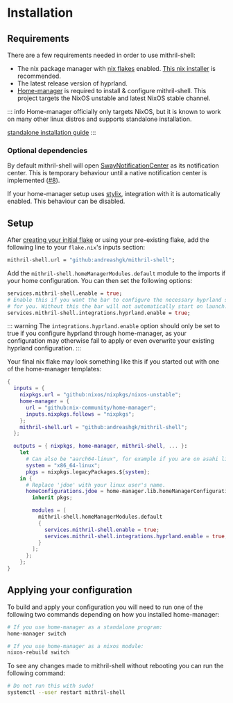 # Installation

## Requirements

There are a few requirements needed in order to use mithril-shell:
- The nix package manager with [nix flakes](https://wiki.nixos.org/wiki/Flakes) enabled.
  [This nix installer](https://github.com/DeterminateSystems/nix-installer) is recommended.
- The latest release version of hyprland.
- [Home-manager](https://github.com/nix-community/home-manager) is required to install & configure
  mithril-shell.
  This project targets the NixOS unstable and latest NixOS stable channel.

::: info
Home-manager officially only targets NixOS, but it is known to work on many other linux distros and
supports standalone installation.

[standalone installation guide](https://nix-community.github.io/home-manager/index.xhtml#sec-flakes-standalone)
:::

### Optional dependencies

By default mithril-shell will open
[SwayNotificationCenter](https://github.com/ErikReider/SwayNotificationCenter) as its notification
center.
This is temporary behaviour until a native notification center is implemented
([#8](https://github.com/AndreasHGK/mithril-shell/issues/8)).

If your home-manager setup uses [stylix](https://github.com/danth/stylix), integration with it is
automatically enabled.
This behaviour can be disabled.

## Setup

After
[creating your initial flake](https://nix-community.github.io/home-manager/index.xhtml#ch-nix-flakes)
or using your pre-existing flake, add the following line to your `flake.nix`'s inputs section:
```nix
mithril-shell.url = "github:andreashgk/mithril-shell";
```

Add the `mithril-shell.homeManagerModules.default` module to the imports if your home configuration.
You can then set the following options:
```nix
services.mithril-shell.enable = true;
# Enable this if you want the bar to configure the necessary hyprland settings
# for you. Without this the bar will not automatically start on launch.
services.mithril-shell.integrations.hyprland.enable = true;
```

::: warning
The `integrations.hyprland.enable` option should only be set to true if you configure hyprland
through home-manager, as your configuration may otherwise fail to apply or even overwrite your
existing hyprland configuration.
:::

Your final nix flake may look something like this if you started out with one of the home-manager
templates:
```nix
{
  inputs = {
    nixpkgs.url = "github:nixos/nixpkgs/nixos-unstable";
    home-manager = {
      url = "github:nix-community/home-manager";
      inputs.nixpkgs.follows = "nixpkgs";
    };
    mithril-shell.url = "github:andreashgk/mithril-shell";
  };

  outputs = { nixpkgs, home-manager, mithril-shell, ... }:
    let
      # Can also be "aarch64-linux", for example if you are on asahi linux.
      system = "x86_64-linux";
      pkgs = nixpkgs.legacyPackages.${system};
    in {
      # Replace 'jdoe' with your linux user's name.
      homeConfigurations.jdoe = home-manager.lib.homeManagerConfiguration {
        inherit pkgs;

        modules = [
          mithril-shell.homeManagerModules.default
          {
            services.mithril-shell.enable = true;
            services.mithril-shell.integrations.hyprland.enable = true;
          }
        ];
      };
    };
}
```

## Applying your configuration

To build and apply your configuration you will need to run one of the following two commands
depending on how you installed home-manager:
```bash
# If you use home-manager as a standalone program:
home-manager switch

# If you use home-manager as a nixos module:
nixos-rebuild switch
```

To see any changes made to mithril-shell without rebooting you can run the following command:
```bash
# Do not run this with sudo!
systemctl --user restart mithril-shell
```
